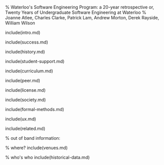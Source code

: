 % Waterloo's Software Engineering Program: a 20-year retrospective or, Twenty Years of Undergraduate Software Engineering at Waterloo
% Joanne Atlee, Charles Clarke, Patrick Lam, Andrew Morton, Derek Rayside, William Wilson


include(intro.md)

include(success.md)

include(history.md)

include(student-support.md)

include(curriculum.md)

include(peer.md)

include(license.md)

include(society.md)

include(formal-methods.md)

include(ux.md)

include(related.md)

% out of band information:

% where?
include(venues.md)

% who's who
include(historical-data.md)


